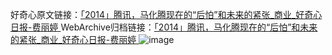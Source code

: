 好奇心原文链接：[「2014」腾讯，马化腾现在的“后怕”和未来的紧张_商业_好奇心日报-费丽婷 ](https://www.qdaily.com/articles/4892.html)
WebArchive归档链接：[「2014」腾讯，马化腾现在的“后怕”和未来的紧张_商业_好奇心日报-费丽婷 ](http://web.archive.org/web/20160630032534/http://www.qdaily.com/articles/4892.html)
![image](http://ww3.sinaimg.cn/large/007d5XDply1g3wcd212jmj30u08eyb2a)